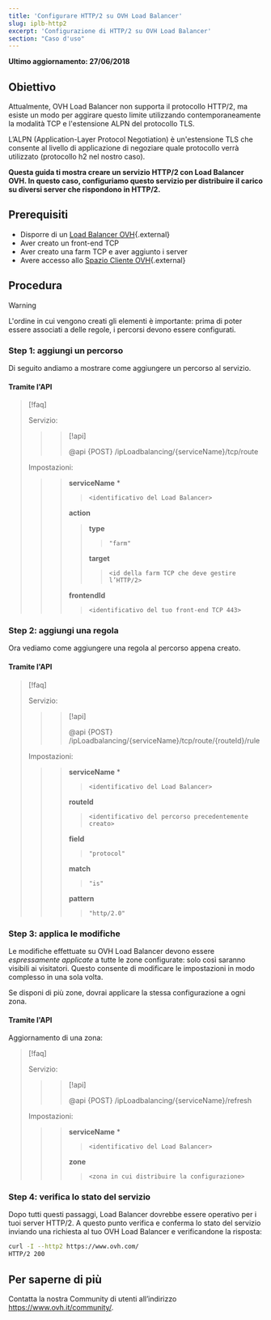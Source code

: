 ```yaml
---
title: 'Configurare HTTP/2 su OVH Load Balancer'
slug: iplb-http2
excerpt: 'Configurazione di HTTP/2 su OVH Load Balancer'
section: "Caso d'uso"
---
```


**Ultimo aggiornamento: 27/06/2018**

## Obiettivo

Attualmente, OVH Load Balancer non supporta il protocollo HTTP/2, ma esiste un modo per aggirare questo limite utilizzando contemporaneamente la modalità TCP e l'estensione ALPN del protocollo TLS.


L’ALPN (Application-Layer Protocol Negotiation) è un'estensione TLS che consente al livello di applicazione di negoziare quale protocollo verrà utilizzato (protocollo h2 nel nostro caso).

**Questa guida ti mostra creare un servizio HTTP/2 con Load Balancer OVH. In questo caso, configuriamo questo servizio per distribuire il carico su diversi server che rispondono in HTTP/2.**


## Prerequisiti

- Disporre di un [Load Balancer OVH](https://www.ovh.it/soluzioni/load-balancer/){.external}
- Aver creato un front-end TCP
- Aver creato una farm TCP e aver aggiunto i server
- Avere accesso allo [Spazio Cliente OVH](https://www.ovh.com/auth/?action=gotomanager&from=https://www.ovh.it/&ovhSubsidiary=it){.external}

## Procedura

> [!warning]
>
> L'ordine in cui vengono creati gli elementi è importante: prima di poter essere associati a delle regole, i percorsi devono essere configurati.
> 


### Step 1: aggiungi un percorso

Di seguito andiamo a mostrare come aggiungere un percorso al servizio.

#### Tramite l'API

> [!faq]
>
> Servizio:
>
>> > [!api]
>> >
>> > @api {POST} /ipLoadbalancing/{serviceName}/tcp/route
>> >
>>
>
> Impostazioni:
>
>> > **serviceName** *
>> >
>> >> `<identificativo del Load Balancer>`
>> >
>> > **action**
>> >
>> >> **type**
>> >> >
>> >> > `"farm"`
>> >>
>> >> **target**
>> >> >
>> >> > `<id della farm TCP che deve gestire l’HTTP/2>`
>> >
>> > **frontendId**
>> >
>> >> `<identificativo del tuo front-end TCP 443>`
>


### Step 2: aggiungi una regola

Ora vediamo come aggiungere una regola al percorso appena creato.

#### Tramite l'API

> [!faq]
>
> Servizio:
>
>> > [!api]
>> >
>> > @api {POST} /ipLoadbalancing/{serviceName}/tcp/route/{routeId}/rule
>> >
>>
>
> Impostazioni:
>
>> > **serviceName** *
>> >
>> >> `<identificativo del Load Balancer>`
>> >
>> > **routeId**
>> >
>> >> `<identificativo del percorso precedentemente creato>`
>> >
>> > **field**
>> >
>> >> `"protocol"`
>> >
>> > **match**
>> >
>> >> `"is"`
>> >
>> > **pattern**
>> >
>> >> `"http/2.0"`
>


### Step 3: applica le modifiche

Le modifiche effettuate su OVH Load Balancer devono essere *espressamente applicate* a tutte le zone configurate: solo così saranno visibili ai visitatori. Questo consente di modificare le impostazioni in modo complesso in una sola volta.

Se disponi di più zone, dovrai applicare la stessa configurazione a ogni zona.

#### Tramite l'API

Aggiornamento di una zona:

> [!faq]
>
> Servizio:
>
>> > [!api]
>> >
>> > @api {POST} /ipLoadbalancing/{serviceName}/refresh
>> >
>>
>
> Impostazioni:
>
>> > **serviceName** *
>> >
>> >> `<identificativo del Load Balancer>`
>> >
>> > **zone**
>> >
>> >> `<zona in cui distribuire la configurazione>`
>

### Step 4: verifica lo stato del servizio

Dopo tutti questi passaggi, Load Balancer dovrebbe essere operativo per i tuoi server HTTP/2. A questo punto verifica e conferma lo stato del servizio inviando una richiesta al tuo OVH Load Balancer e verificandone la risposta:

```bash
curl -I --http2 https://www.ovh.com/
HTTP/2 200
```

## Per saperne di più

Contatta la nostra Community di utenti all’indirizzo <https://www.ovh.it/community/>.
